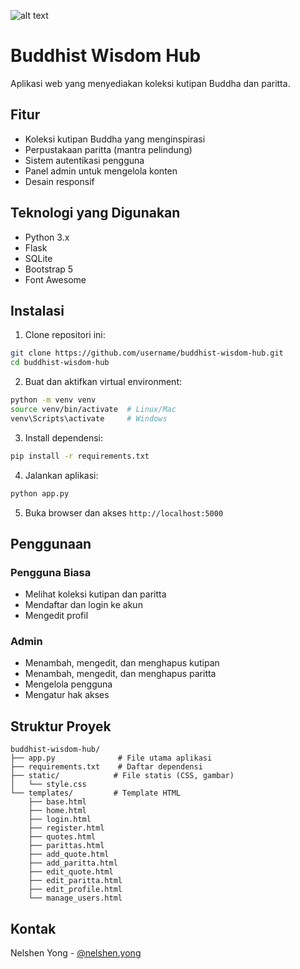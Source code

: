 ![alt text](?raw=true)

# Buddhist Wisdom Hub

Aplikasi web yang menyediakan koleksi kutipan Buddha dan paritta.

## Fitur

- Koleksi kutipan Buddha yang menginspirasi
- Perpustakaan paritta (mantra pelindung)
- Sistem autentikasi pengguna
- Panel admin untuk mengelola konten
- Desain responsif

## Teknologi yang Digunakan

- Python 3.x
- Flask
- SQLite
- Bootstrap 5
- Font Awesome

## Instalasi

1. Clone repositori ini:

```bash
git clone https://github.com/username/buddhist-wisdom-hub.git
cd buddhist-wisdom-hub
```

2. Buat dan aktifkan virtual environment:

```bash
python -m venv venv
source venv/bin/activate  # Linux/Mac
venv\Scripts\activate     # Windows
```

3. Install dependensi:

```bash
pip install -r requirements.txt
```

4. Jalankan aplikasi:

```bash
python app.py
```

5. Buka browser dan akses `http://localhost:5000`

## Penggunaan

### Pengguna Biasa

- Melihat koleksi kutipan dan paritta
- Mendaftar dan login ke akun
- Mengedit profil

### Admin

- Menambah, mengedit, dan menghapus kutipan
- Menambah, mengedit, dan menghapus paritta
- Mengelola pengguna
- Mengatur hak akses

## Struktur Proyek

```
buddhist-wisdom-hub/
├── app.py              # File utama aplikasi
├── requirements.txt    # Daftar dependensi
├── static/            # File statis (CSS, gambar)
│   └── style.css
└── templates/         # Template HTML
    ├── base.html
    ├── home.html
    ├── login.html
    ├── register.html
    ├── quotes.html
    ├── parittas.html
    ├── add_quote.html
    ├── add_paritta.html
    ├── edit_quote.html
    ├── edit_paritta.html
    ├── edit_profile.html
    └── manage_users.html
```

## Kontak

Nelshen Yong - [@nelshen.yong](https://instagram.com/nelshen.yong)
